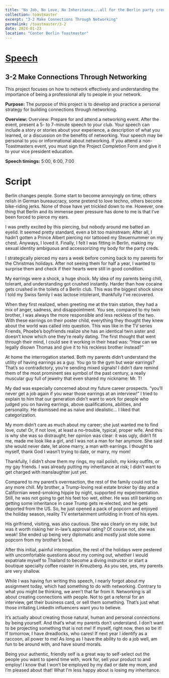 ```yaml
---
title: "No Job, No Love, No Inheritance...all for the Berlin party creds 💍"
collection: toastmaster
excerpt: "3-2 Make Connections Through Networking"
permalink: /toastmaster/3-2
date: 2024-01-23
location: "Center Berlin Toastmaster"
---
```


# [Speech]()



## 3-2 Make Connections Through Networking

This project focuses on how to network effectively and understanding the importance of being a professional ally to people in your network.

**Purpose:** The purpose of this project is to develop and practice a personal strategy for building connections through networking.


**Overview:** Overview: Prepare for and attend a networking event. After the event, present a 5- to 7-minute speech to your club. Your speech can include a story or stories about your experience, a description of what you learned, or a discussion on the benefits of networking. Your speech may be personal to you or informational about networking. If you attend a non-Toastmasters event, you must sign the Project Completion Form and give it to your vice president education.



**Speech timings:** 5:00, 6:00, 7:00


# Script

Berlin changes people. Some start to become annoyingly on time, others relish in German bureaucracy, some pretend to love techno, others become bike-riding jerks. None of those have yet trickled down to me. However, one thing that Berlin and its immense peer pressure has done to me is that I’ve been forced to pierce my ears.
 
I was pretty excited by this piercing, but nobody around me batted an eyelid. It seemed pretty standard, even a bit too mainstream; After all, I hadn’t gotten a Prince Albert piercing nor tattooed my Steuernummer on my chest. Anyways, I loved it. Finally, I felt I was fitting in Berlin, making my sexual identity ambiguous and accessorizing my body for the party creds.
 
I strategically pierced my ears a week before coming back to my parents for the Christmas holidays. After not seeing them for half a year, I wanted to surprise them and check if their hearts were still in good condition.
 
My earrings were a shock, a huge shock. My idea of my parents being chill, tolerant, and understanding got crushed instantly. Harder than how cocaine gets crushed in the toilets of a Berlin club. This was the biggest shock since I told my Swiss family I was lactose intolerant, thankfully I’ve recovered.
 
When they first realized, when greeting me at the train station, they had a mix of anger, sadness, and disappointment. You see, compared to my twin brother, I was always the more responsible and less reckless of the two. With these earrings on their poster child, everything they thought they knew about the world was called into question. This was like in the TV series Friends, Phoebe’s boyfriends realize she has an identical twin sister and doesn’t know which one they’re really dating. The first thought that went through their mind, I could see it working in their head was: “How can we legally disown Thomas and give it to his reckless brother instead?” 
 
At home the interrogation started. Both my parents didn’t understand the utility of having earrings as a guy. You go to the gym but wear earrings? That’s so contradictory, you’re sending mixed signals! I didn’t dare remind them of the most prominent sex symbol of the past century, a really muscular guy full of jewelry that even shared my nickname: Mr. T!
 
My dad was especially concerned about my future career prospects. “you’ll never get a job again if you wear those earrings at an interview!” I tried to explain to him that our generation didn’t want to work for people who judged you on having earrings, above qualifications, abilities, and personality. He dismissed me as naïve and idealistic… I liked that categorization.
 
My mom didn’t care as much about my career; she just wanted me to find love, cute! Or, if not love, at least a no-trouble, typical, proper wife. And this is why she was so distraught; her opinion was clear: it was ugly, didn’t fit me, made me look like a girl, and I was not a man for her anymore. She said she would never date, let alone marry, a man with earrings. I thought to myself, thank God I wasn’t trying to date, or marry, my mom!
 
Thankfully, I didn’t show them my rings, my nail polish, my kinky outfits, or my gay friends. I was already putting my inheritance at risk; I didn’t want to get charged with manslaughter just yet.
 
Compared to my parent’s overreaction, the rest of the family could not be any more chill. My brother, a Trump-loving real estate broker by day and a Californian weed-smoking hippie by night, supported my experimentation. Still, he was not going to get his feet too wet, either. He was still banking on getting some inheritance in case Trump gets re-elected, and he gets deported from the US. So, he just opened a pack of popcorn and enjoyed the holiday season, reality TV entertainment unfolding in front of his eyes.
 
His girlfriend, visiting, was also cautious. She was clearly on my side, but was it worth risking her in-law’s approval rating? Of course not, she was weak! She ended up being very diplomatic and mostly just stole some popcorn from my brother’s bowl.
 
After this initial, painful interrogation, the rest of the holidays were pestered with uncomfortable questions about my coming out, whether I would expatriate myself to Thailand to become a diving instructor or start a boutique specialty coffee roaster in Kreuzberg. As you see, yes, my parents are very shallow.
 
While I was having fun writing this speech, I nearly forgot about my assignment today, which had something to do with networking. Contrary to what you might be thinking, we aren’t that far from it. Networking is all about creating connections with people. Not to get a referral for an interview, get their business card, or sell them something. That’s just what those irritating LinkedIn influencers want you to believe.
 
It’s actually about creating those natural, human and personal connections by being yourself. And that’s what my parents don’t understand. I don’t want to be projecting something that is not me! If myself, right now, then so be it! If tomorrow, I have dreadlocks, who cares! If next year I identify as a raccoon, all power to me! As long as I have the ability to do a job well, am fun to be around with, and have sound morals.
 
Being your authentic, friendly self is a great way to self-select out the people you want to spend time with, work for, sell your product to and employ! I know that I won’t be employed by my dad or date my mom, and I’m pleased about that! What I’m less happy about is losing my inheritance.
